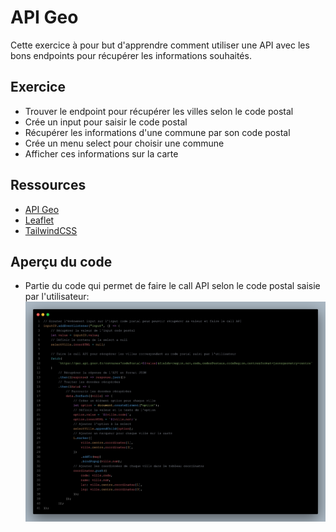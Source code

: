 # API Geo

Cette exercice à pour but d'apprendre comment utiliser une API avec les bons endpoints pour récupérer les informations souhaités.

## Exercice

- Trouver le endpoint pour récupérer les villes selon le code postal
- Crée un input pour saisir le code postal
- Récupérer les informations d'une commune par son code postal
- Crée un menu select pour choisir une commune
- Afficher ces informations sur la carte

## Ressources

- [API Geo](https://geo.api.gouv.fr/)
- [Leaflet](https://leafletjs.com/)
- [TailwindCSS](https://tailwindcss.com/)

## Aperçu du code

- Partie du code qui permet de faire le call API selon le code postal saisie par l'utilisateur:
![Image event input code postal](./src/inputCP.png)